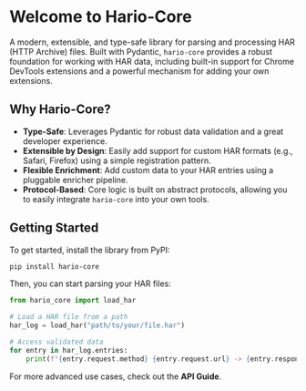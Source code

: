 # Welcome to Hario-Core

A modern, extensible, and type-safe library for parsing and processing HAR (HTTP Archive) files. Built with Pydantic, `hario-core` provides a robust foundation for working with HAR data, including built-in support for Chrome DevTools extensions and a powerful mechanism for adding your own extensions.

## Why Hario-Core?

-   **Type-Safe**: Leverages Pydantic for robust data validation and a great developer experience.
-   **Extensible by Design**: Easily add support for custom HAR formats (e.g., Safari, Firefox) using a simple registration pattern.
-   **Flexible Enrichment**: Add custom data to your HAR entries using a pluggable enricher pipeline.
-   **Protocol-Based**: Core logic is built on abstract protocols, allowing you to easily integrate `hario-core` into your own tools.

## Getting Started

To get started, install the library from PyPI:

```bash
pip install hario-core
```

Then, you can start parsing your HAR files:

```python
from hario_core import load_har

# Load a HAR file from a path
har_log = load_har("path/to/your/file.har")

# Access validated data
for entry in har_log.entries:
    print(f"{entry.request.method} {entry.request.url} -> {entry.response.status}")
```

For more advanced use cases, check out the **API Guide**. 
